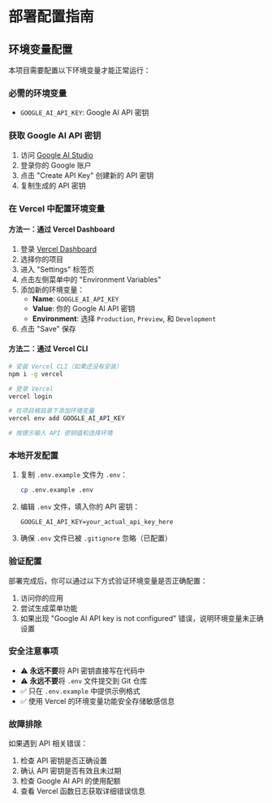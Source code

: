 # 部署配置指南

## 环境变量配置

本项目需要配置以下环境变量才能正常运行：

### 必需的环境变量

- `GOOGLE_AI_API_KEY`: Google AI API 密钥

### 获取 Google AI API 密钥

1. 访问 [Google AI Studio](https://makersuite.google.com/app/apikey)
2. 登录你的 Google 账户
3. 点击 "Create API Key" 创建新的 API 密钥
4. 复制生成的 API 密钥

### 在 Vercel 中配置环境变量

#### 方法一：通过 Vercel Dashboard

1. 登录 [Vercel Dashboard](https://vercel.com/dashboard)
2. 选择你的项目
3. 进入 "Settings" 标签页
4. 点击左侧菜单中的 "Environment Variables"
5. 添加新的环境变量：
   - **Name**: `GOOGLE_AI_API_KEY`
   - **Value**: 你的 Google AI API 密钥
   - **Environment**: 选择 `Production`, `Preview`, 和 `Development`
6. 点击 "Save" 保存

#### 方法二：通过 Vercel CLI

```bash
# 安装 Vercel CLI（如果还没有安装）
npm i -g vercel

# 登录 Vercel
vercel login

# 在项目根目录下添加环境变量
vercel env add GOOGLE_AI_API_KEY

# 按提示输入 API 密钥值和选择环境
```

### 本地开发配置

1. 复制 `.env.example` 文件为 `.env`：
   ```bash
   cp .env.example .env
   ```

2. 编辑 `.env` 文件，填入你的 API 密钥：
   ```
   GOOGLE_AI_API_KEY=your_actual_api_key_here
   ```

3. 确保 `.env` 文件已被 `.gitignore` 忽略（已配置）

### 验证配置

部署完成后，你可以通过以下方式验证环境变量是否正确配置：

1. 访问你的应用
2. 尝试生成菜单功能
3. 如果出现 "Google AI API key is not configured" 错误，说明环境变量未正确设置

### 安全注意事项

- ⚠️ **永远不要**将 API 密钥直接写在代码中
- ⚠️ **永远不要**将 `.env` 文件提交到 Git 仓库
- ✅ 只在 `.env.example` 中提供示例格式
- ✅ 使用 Vercel 的环境变量功能安全存储敏感信息

### 故障排除

如果遇到 API 相关错误：

1. 检查 API 密钥是否正确设置
2. 确认 API 密钥是否有效且未过期
3. 检查 Google AI API 的使用配额
4. 查看 Vercel 函数日志获取详细错误信息
